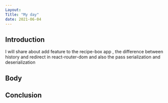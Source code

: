 ```yaml
---
Layout:
Title: "My day"
date: 2021-06-04
---
```


## Introduction

I will share about add feature to the recipe-box app , the difference between history and redirect in react-router-dom and also the pass serialization and deserialization

## Body

## Conclusion
